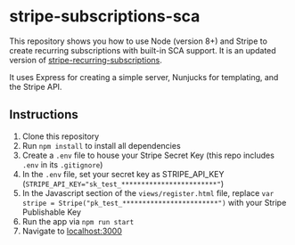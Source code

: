 # stripe-subscriptions-sca

This repository shows you how to use Node (version 8+) and Stripe to create recurring subscriptions with built-in SCA support. It is an updated version of [stripe-recurring-subscriptions](https://github.com/code-nebula/stripe-recurring-subscriptions).

It uses Express for creating a simple server, Nunjucks for templating, and the Stripe API.

## Instructions

1. Clone this repository
2. Run `npm install` to install all dependencies
3. Create a `.env` file to house your Stripe Secret Key (this repo includes `.env` in its `.gitignore`)
4. In the `.env` file, set your secret key as STRIPE_API_KEY (`STRIPE_API_KEY="sk_test_************************"`)
5. In the Javascript section of the `views/register.html` file, replace `var stripe = Stripe("pk_test_************************")` with your Stripe Publishable Key
6. Run the app via `npm run start`
7. Navigate to [localhost:3000](http://localhost:3000/)


